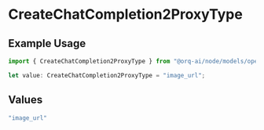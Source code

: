# CreateChatCompletion2ProxyType

## Example Usage

```typescript
import { CreateChatCompletion2ProxyType } from "@orq-ai/node/models/operations";

let value: CreateChatCompletion2ProxyType = "image_url";
```

## Values

```typescript
"image_url"
```